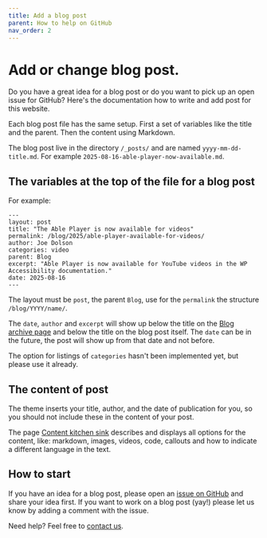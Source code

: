 ```yaml
---
title: Add a blog post
parent: How to help on GitHub
nav_order: 2
---
```


# Add or change blog post.

Do you have a great idea for a blog post or do you want to pick up an open issue for GitHub? Here's the documentation how to write and add post for this website.

Each blog post file has the same setup. First a set of variables like the title and the parent. Then the content using Markdown. 

The blog post live in the directory `/_posts/` and are named `yyyy-mm-dd-title.md`.
For example `2025-08-16-able-player-now-available.md`.

## The variables at the top of the file for a blog post

For example:
```
---
layout: post
title: "The Able Player is now available for videos"
permalink: /blog/2025/able-player-available-for-videos/
author: Joe Dolson
categories: video
parent: Blog
excerpt: "Able Player is now available for YouTube videos in the WP Accessibility documentation."
date: 2025-08-16
---
```

The layout must be `post`, the parent `Blog`,  use for the `permalink` the structure `/blog/YYYY/name/`.

The `date`, `author` and `excerpt` will show up below the title on the [Blog archive page]({{site.baseurl}}/blog/) and below the title on the blog post itself.
The `date` can be in the future, the post will show up from that date and not before.

The option for listings of `categories` hasn't been implemented yet, but please use it already.

## The content of post

The theme inserts your title, author, and the date of publication for you, so you should not include these in the content of your post.

The page [Content kitchen sink]({{site.baseurl}}/docs/contribute/github/content-kitchen-sink/) describes and displays all options for the content, like: markdown, images, videos, code, callouts and how to indicate a different language in the text.

## How to start

If you have an idea for a blog post, please open an [issue on GitHub](https://github.com/wpaccessibility/wp-a11y-docs/issues) and share your idea first.
If you want to work on a blog post (yay!) please let us know by adding a comment with the issue.

Need help? Feel free to [contact us]({{site.baseurl}}/docs/contact/).







